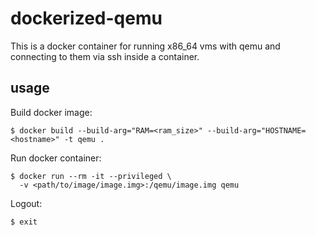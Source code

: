 # dockerized-qemu

This is a docker container for running x86_64 vms with qemu and connecting to them via ssh inside a container.

## usage

Build docker image:

```
$ docker build --build-arg="RAM=<ram_size>" --build-arg="HOSTNAME=<hostname>" -t qemu .
```

Run docker container:

```
$ docker run --rm -it --privileged \
  -v <path/to/image/image.img>:/qemu/image.img qemu
```

Logout:

```
$ exit
```
